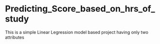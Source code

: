 # Predicting_Score_based_on_hrs_of_study
This is a simple Linear Legression model based project having only two attributes
